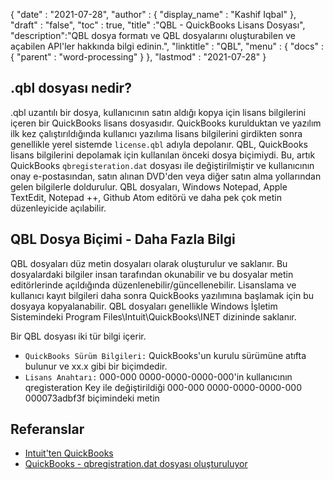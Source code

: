 {
  "date" : "2021-07-28",
  "author" : {
    "display_name" : "Kashif Iqbal"
},
  "draft" : "false",
  "toc" : true,
  "title" :"QBL - QuickBooks Lisans Dosyası",
  "description":"QBL dosya formatı ve QBL dosyalarını oluşturabilen ve açabilen API'ler hakkında bilgi edinin.",
  "linktitle" : "QBL",
  "menu" : {
    "docs" : {
      "parent" : "word-processing"
}
},
  "lastmod" : "2021-07-28"
}

## .qbl dosyası nedir?

.qbl uzantılı bir dosya, kullanıcının satın aldığı kopya için lisans bilgilerini içeren bir QuickBooks lisans dosyasıdır. QuickBooks kurulduktan ve yazılım ilk kez çalıştırıldığında kullanıcı yazılıma lisans bilgilerini girdikten sonra genellikle yerel sistemde `license.qbl` adıyla depolanır. QBL, QuickBooks lisans bilgilerini depolamak için kullanılan önceki dosya biçimiydi. Bu, artık QuickBooks `qbregisteration.dat` dosyası ile değiştirilmiştir ve kullanıcının onay e-postasından, satın alınan DVD'den veya diğer satın alma yollarından gelen bilgilerle doldurulur. QBL dosyaları, Windows Notepad, Apple TextEdit, Notepad ++, Github Atom editörü ve daha pek çok metin düzenleyicide açılabilir.

## QBL Dosya Biçimi - Daha Fazla Bilgi

QBL dosyaları düz metin dosyaları olarak oluşturulur ve saklanır. Bu dosyalardaki bilgiler insan tarafından okunabilir ve bu dosyalar metin editörlerinde açıldığında düzenlenebilir/güncellenebilir. Lisanslama ve kullanıcı kayıt bilgileri daha sonra QuickBooks yazılımına başlamak için bu dosyaya kopyalanabilir. QBL dosyaları genellikle Windows İşletim Sistemindeki Program Files\Intuit\QuickBooks\INET dizininde saklanır.

Bir QBL dosyası iki tür bilgi içerir.

* `QuickBooks Sürüm Bilgileri:` QuickBooks'un kurulu sürümüne atıfta bulunur ve xx.x gibi bir biçimdedir.
* `Lisans Anahtarı:` 000-000 0000-0000-0000-000'in kullanıcının qregisteration Key ile değiştirildiği 000-000 0000-0000-0000-000 000073adbf3f biçimindeki metin

## Referanslar

* [Intuit'ten QuickBooks](https://quickbooks.intuit.com/)
* [QuickBooks - qbregistration.dat dosyası oluşturuluyor](https://quickbooks.intuit.com/learn-support/en-us/help-article/license-information/create-create-qbregistration-dat-file/L7S5BwSst_US_en_US)

